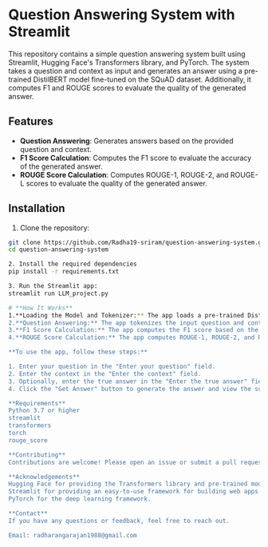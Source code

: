 # Question Answering System with Streamlit

This repository contains a simple question answering system built using Streamlit, Hugging Face's Transformers library, and PyTorch. The system takes a question and context as input and generates an answer using a pre-trained DistilBERT model fine-tuned on the SQuAD dataset. Additionally, it computes F1 and ROUGE scores to evaluate the quality of the generated answer.

## Features

- **Question Answering**: Generates answers based on the provided question and context.
- **F1 Score Calculation**: Computes the F1 score to evaluate the accuracy of the generated answer.
- **ROUGE Score Calculation**: Computes ROUGE-1, ROUGE-2, and ROUGE-L scores to evaluate the quality of the generated answer.

## Installation

1. Clone the repository:

```bash
git clone https://github.com/Radha19-sriram/question-answering-system.git
cd question-answering-system

2. Install the required dependencies
pip install -r requirements.txt

3. Run the Streamlit app:
streamlit run LLM_project.py

# **How It Works**
1.**Loading the Model and Tokenizer:** The app loads a pre-trained DistilBERT model and its tokenizer from Hugging Face's model hub.
2.**Question Answering:** The app tokenizes the input question and context, then uses the model to predict the start and end positions of the answer in the context.
3.**F1 Score Calculation:** The app computes the F1 score based on the overlap between the generated answer and the true answer provided by the user.
4.**ROUGE Score Calculation:** The app computes ROUGE-1, ROUGE-2, and ROUGE-L scores to measure the quality of the generated answer.

**To use the app, follow these steps:**

1. Enter your question in the "Enter your question" field.
2. Enter the context in the "Enter the context" field.
3. Optionally, enter the true answer in the "Enter the true answer" field for F1 and ROUGE score calculations.
4. Click the "Get Answer" button to generate the answer and view the scores.

**Requirements**
Python 3.7 or higher
streamlit
transformers
torch
rouge_score

**Contributing**
Contributions are welcome! Please open an issue or submit a pull request if you have any suggestions or improvements.

**Acknowledgements**
Hugging Face for providing the Transformers library and pre-trained models.
Streamlit for providing an easy-to-use framework for building web apps.
PyTorch for the deep learning framework.

**Contact**
If you have any questions or feedback, feel free to reach out.

Email: radharangarajan1988@gmail.com
